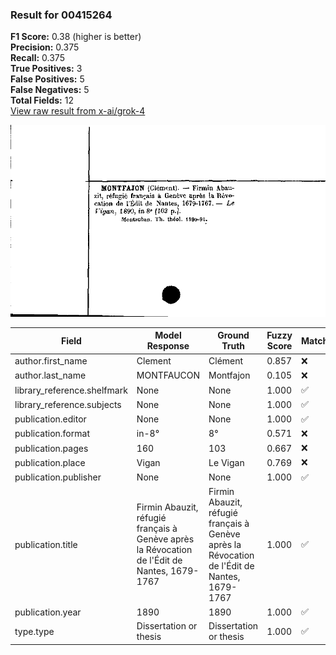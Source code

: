### Result for 00415264
**F1 Score:** 0.38 (higher is better)<br>**Precision:** 0.375<br>**Recall:** 0.375<br>**True Positives:** 3<br>**False Positives:** 5<br>**False Negatives:** 5<br>**Total Fields:** 12<br>[View raw result from x-ai/grok-4](https://github.com/RISE-UNIBAS/humanities_data_benchmark/blob/main/results/2025-10-20/T0270/request_T0270_00415264.json)

<img src="https://github.com/RISE-UNIBAS/humanities_data_benchmark/blob/main/benchmarks/zettelkatalog/images/00415264.jpg?raw=true" alt="00415264" width="600px">

| Field | Model Response | Ground Truth | Fuzzy Score | Match |
|-------|----------------|--------------|-------------|-------|
| author.first_name | Clement | Clément | 0.857 | ❌ |
| author.last_name | MONTFAUCON | Montfajon | 0.105 | ❌ |
| library_reference.shelfmark | None | None | 1.000 | ✅ |
| library_reference.subjects | None | None | 1.000 | ✅ |
| publication.editor | None | None | 1.000 | ✅ |
| publication.format | in-8° | 8° | 0.571 | ❌ |
| publication.pages | 160 | 103 | 0.667 | ❌ |
| publication.place | Vigan | Le Vigan | 0.769 | ❌ |
| publication.publisher | None | None | 1.000 | ✅ |
| publication.title | Firmin Abauzit, réfugié français à Genève après la Révocation de l'Édit de Nantes, 1679-1767 | Firmin Abauzit, réfugié français à Genève après la Révocation de l'Édit de Nantes, 1679-1767 | 1.000 | ✅ |
| publication.year | 1890 | 1890 | 1.000 | ✅ |
| type.type | Dissertation or thesis | Dissertation or thesis | 1.000 | ✅ |
